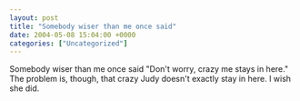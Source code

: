 ```yaml
---
layout: post
title: "Somebody wiser than me once said"
date: 2004-05-08 15:04:00 +0000
categories: ["Uncategorized"]
---
```


Somebody wiser than me once said "Don't worry, crazy me stays in here." The problem is, though, that crazy Judy doesn't exactly stay in here. I wish she did.